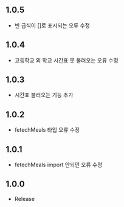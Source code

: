 ## 1.0.5

* 빈 급식이 []로 표시되는 오류 수정

## 1.0.4

* 고등학교 외 학교 시간표 못 불러오는 오류 수정

## 1.0.3

* 시간표 불러오는 기능 추가

## 1.0.2

* fetechMeals 타입 오류 수정

## 1.0.1

* fetechMeals import 안되던 오류 수정

## 1.0.0

* Release